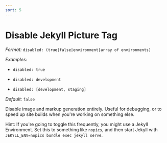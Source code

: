 ```yaml
---
sort: 5
---
```


# Disable Jekyll Picture Tag

*Format:* `disabled: (true|false|environment|array of environments)`

*Examples:* 

  - `disabled: true`

  - `disabled: development`

  - `disabled: [development, staging]`

*Default:* `false`

Disable image and markup generation entirely. Useful for debugging, or to speed
up site builds when you're working on something else.

Hint: If you're going to toggle this frequently, you might use a Jekyll
Environment. Set this to something like `nopics`, and then start Jekyll with
`JEKYLL_ENV=nopics bundle exec jekyll serve`.
